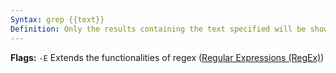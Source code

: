 ```yaml
---
Syntax: grep {{text}}
Definition: Only the results containing the text specified will be shown
---
```

**Flags:**
`-E`  Extends the functionalities of regex ([Regular Expressions (RegEx)](Regular%20Expressions%20(RegEx).md))
